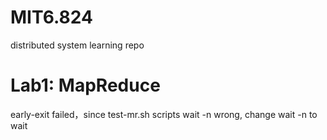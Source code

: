 # MIT6.824
distributed system learning repo

# Lab1: MapReduce
early-exit failed，since test-mr.sh scripts wait -n wrong, change wait -n to wait
